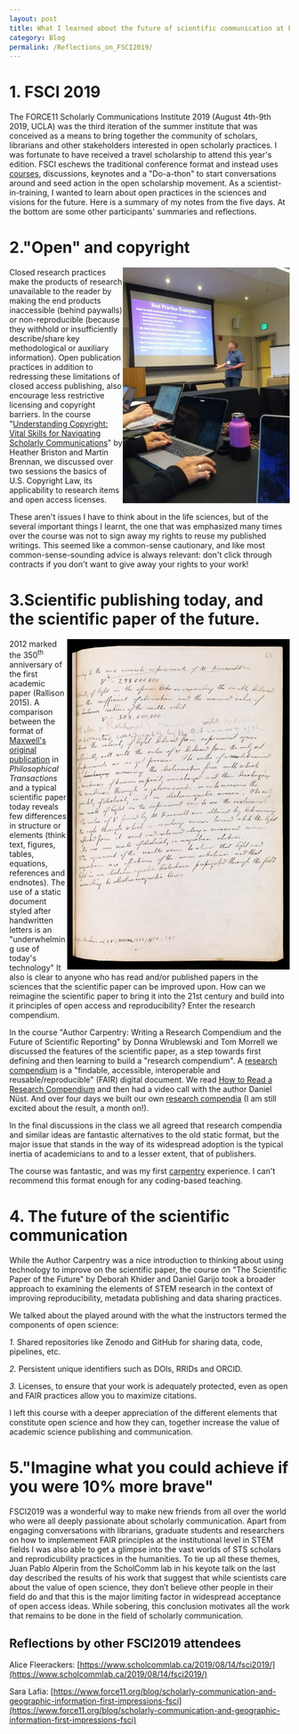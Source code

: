 ```yaml
---
layout: post
title: What I learned about the future of scientific communication at FSCI2019
category: Blog
permalink: /Reflections_on_FSCI2019/
---
```

# **1. FSCI 2019**

The FORCE11 Scholarly Communications Institute 2019 (August 4th-9th 2019, UCLA) was the third iteration of the summer institute that was conceived as a means to bring together the community of scholars, librarians and other stakeholders interested in open scholarly practices. I was fortunate to have received a travel scholarship to attend this year's edition. FSCI eschews the traditional conference format and instead uses [courses](https://www.force11.org/fsci/2019/course-list), discussions, keynotes and a "Do-a-thon" to start conversations around and seed action in the open scholarship movement. As a scientist-in-training, I wanted to learn about open practices in the sciences and visions for the future. Here is a summary of my notes from the five days. At the bottom are some other participants&#39; summaries and reflections.

# **2."Open" and copyright**

<img align="right" width="300" src="/Images/BrennanFSCI.png">

Closed research practices make the products of research unavailable to the reader by making the end products inaccessible (behind paywalls) or non-reproducible (because they withhold or insufficiently describe/share key methodological or auxiliary information). Open publication practices in addition to redressing these limitations of closed access publishing, also encourage less restrictive licensing and copyright barriers. In the course "[Understanding Copyright: Vital Skills for Navigating Scholarly Communications](https://docs.google.com/document/d/1j_JBuusuZiUW3xqkl-WiU-mZkDGdQDxiOic5RZ_82PQ/edit#heading=h.gjdgxs)" by Heather Briston and Martin Brennan, we discussed over two sessions the basics of U.S. Copyright Law, its applicability to research items and open access licenses.

These aren't issues I have to think about in the life sciences, but of the several important things I learnt, the one that was emphasized many times over the course was not to sign away my rights to reuse my published writings. This seemed like a common-sense cautionary, and like most common-sense-sounding advice is always relevant: don&#39;t click through contracts if you don't want to give away your rights to your work!

# **3.Scientific publishing today, and the scientific paper of the future.**

<img align="right" width="400" src="/Images/RSjournal_MAxwell.jpeg">

2012 marked the 350<sup>th</sup> anniversary of the first academic paper (Rallison 2015). A comparison between the format of [Maxwell's original publication](https://authorcarpentry.github.io/FSCI-2019/01-getting-started.html) in _Philosophical Transactions_ and a typical scientific paper today reveals few differences in structure or elements (think text, figures, tables, equations, references and endnotes). The use of a static document styled after handwritten letters is an "underwhelming use of today's technology" It also is clear to anyone who has read and/or published papers in the sciences that the scientific paper can be improved upon. How can we reimagine the scientific paper to bring it into the 21st century and build into it principles of open access and reproducibility? Enter the research compendium.

In the course "Author Carpentry: Writing a Research Compendium and the Future of Scientific Reporting" by Donna Wrublewski and Tom Morrell we discussed the features of the scientific paper, as a step towards first defining and then learning to build a &quot;research compendium&quot;. A [research compendium](https://research-compendium.science/) is a "findable, accessible, interoperable and reusable/reproducible" (FAIR) digital document. We read [How to Read a Research Compendium](https://arxiv.org/abs/1806.09525) and then had a video call with the author Daniel Nüst. And over four days we built our own [research compendia](https://ameyajalihal.github.io/FSCI2019_doc/) (I am still excited about the result, a month on!).

In the final discussions in the class we all agreed that research compendia and similar ideas are fantastic alternatives to the old static format, but the major issue that stands in the way of its widespread adoption is the typical inertia of academicians to and to a lesser extent, that of publishers.
 
The course was fantastic, and was my first [carpentry](https://carpentries.org/) experience. I can&#39;t recommend this format enough for any coding-based teaching.

# **4. The future of the scientific communication**

While the Author Carpentry was a nice introduction to thinking about using technology to improve on the scientific paper, the course on &quot;The Scientific Paper of the Future&quot; by Deborah Khider and Daniel Garijo took a broader approach to examining the elements of STEM research in the context of improving reproducibility, metadata publishing and data sharing practices.

We talked about the played around with the what the instructors termed the components of open science:

*1.* Shared repositories like Zenodo and GitHub for sharing data, code, pipelines, etc.

*2.* Persistent unique identifiers such as DOIs, RRIDs and ORCID.

*3.* Licenses, to ensure that your work is adequately protected, even as open and FAIR practices allow you to maximize citations.

I left this course with a deeper appreciation of the different elements that constitute open science and how they can, together increase the value of academic science publishing and communication.

# **5."Imagine what you could achieve if you were 10% more brave"**

FSCI2019 was a wonderful way to make new friends from all over the world who were all deeply passionate about scholarly communication. Apart from engaging conversations with librarians, graduate students and researchers on how to implemement FAIR principles at the institutional level in STEM fields I was also able to get a glimpse into the vast worlds of STS scholars and reprodicubility practices in the humanities. To tie up all these themes, Juan Pablo Alperin from the ScholComm lab in his keyote talk on the last day described the results of his work that suggest that while scientists care about the value of open science, they don’t believe other people in their field do and that this is the major limiting factor in widespread acceptance of open access ideas. While sobering, this conclusion motivates all the work that remains to be done in the field of scholarly communication.    

## **Reflections by other FSCI2019 attendees**

Alice Fleerackers: [https://www.scholcommlab.ca/2019/08/14/fsci2019/](https://www.scholcommlab.ca/2019/08/14/fsci2019/)

Sara Lafia: [https://www.force11.org/blog/scholarly-communication-and-geographic-information-first-impressions-fsci](https://www.force11.org/blog/scholarly-communication-and-geographic-information-first-impressions-fsci)
